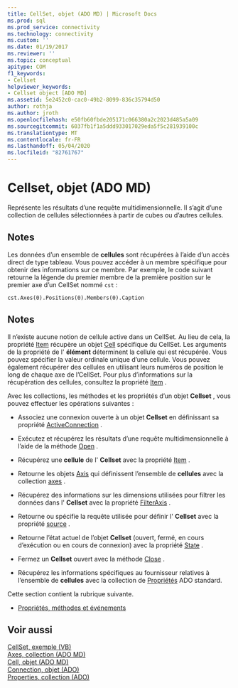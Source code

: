 ```yaml
---
title: CellSet, objet (ADO MD) | Microsoft Docs
ms.prod: sql
ms.prod_service: connectivity
ms.technology: connectivity
ms.custom: ''
ms.date: 01/19/2017
ms.reviewer: ''
ms.topic: conceptual
apitype: COM
f1_keywords:
- Cellset
helpviewer_keywords:
- Cellset object [ADO MD]
ms.assetid: 5e2452c0-cac0-49b2-8099-836c35794d50
author: rothja
ms.author: jroth
ms.openlocfilehash: e50fb60fbde205171c066380a2c2023d485a5a09
ms.sourcegitcommit: 6037fb1f1a5ddd933017029eda5f5c281939100c
ms.translationtype: MT
ms.contentlocale: fr-FR
ms.lasthandoff: 05/04/2020
ms.locfileid: "82761767"
---
```

# <a name="cellset-object-ado-md"></a>Cellset, objet (ADO MD)
Représente les résultats d’une requête multidimensionnelle. Il s’agit d’une collection de cellules sélectionnées à partir de cubes ou d’autres cellules.  
  
## <a name="remarks"></a>Notes  
 Les données d’un ensemble de **cellules** sont récupérées à l’aide d’un accès direct de type tableau. Vous pouvez accéder à un membre spécifique pour obtenir des informations sur ce membre. Par exemple, le code suivant retourne la légende du premier membre de la première position sur le premier axe d’un CellSet nommé `cst` :  
  
```  
cst.Axes(0).Positions(0).Members(0).Caption  
```  
  
## <a name="remarks"></a>Notes  
 Il n’existe aucune notion de cellule active dans un CellSet. Au lieu de cela, la propriété [Item](../../../ado/reference/ado-md-api/item-property-ado-md-cellset.md) récupère un objet [Cell](../../../ado/reference/ado-md-api/cell-object-ado-md.md) spécifique du CellSet. Les arguments de la propriété de l' **élément** déterminent la cellule qui est récupérée. Vous pouvez spécifier la valeur ordinale unique d’une cellule. Vous pouvez également récupérer des cellules en utilisant leurs numéros de position le long de chaque axe de l’CellSet. Pour plus d’informations sur la récupération des cellules, consultez la propriété [Item](../../../ado/reference/ado-md-api/item-property-ado-md-cellset.md) .  
  
 Avec les collections, les méthodes et les propriétés d’un objet **Cellset** , vous pouvez effectuer les opérations suivantes :  
  
-   Associez une connexion ouverte à un objet **Cellset** en définissant sa propriété [ActiveConnection](../../../ado/reference/ado-md-api/activeconnection-property-ado-md.md) .  
  
-   Exécutez et récupérez les résultats d’une requête multidimensionnelle à l’aide de la méthode [Open](../../../ado/reference/ado-md-api/open-method-ado-md.md) .  
  
-   Récupérez une **cellule** de l' **Cellset** avec la propriété [Item](../../../ado/reference/ado-md-api/item-property-ado-md-cellset.md) .  
  
-   Retourne les objets [Axis](../../../ado/reference/ado-md-api/axis-object-ado-md.md) qui définissent l’ensemble de **cellules** avec la collection [axes](../../../ado/reference/ado-md-api/axes-collection-ado-md.md) .  
  
-   Récupérez des informations sur les dimensions utilisées pour filtrer les données dans l' **Cellset** avec la propriété [FilterAxis](../../../ado/reference/ado-md-api/filteraxis-property-ado-md.md) .  
  
-   Retourne ou spécifie la requête utilisée pour définir l' **Cellset** avec la propriété [source](../../../ado/reference/ado-md-api/source-property-ado-md.md) .  
  
-   Retourne l’état actuel de l’objet **Cellset** (ouvert, fermé, en cours d’exécution ou en cours de connexion) avec la propriété [State](../../../ado/reference/ado-md-api/state-property-ado-md.md) .  
  
-   Fermez un **Cellset** ouvert avec la méthode [Close](../../../ado/reference/ado-md-api/close-method-ado-md.md) .  
  
-   Récupérez les informations spécifiques au fournisseur relatives à l’ensemble de **cellules** avec la collection de [Propriétés](../../../ado/reference/ado-api/properties-collection-ado.md) ADO standard.  
  
 Cette section contient la rubrique suivante.  
  
-   [Propriétés, méthodes et événements](../../../ado/reference/ado-md-api/cellset-object-properties-methods-and-events.md)  
  
## <a name="see-also"></a>Voir aussi  
 [CellSet, exemple (VB)](../../../ado/reference/ado-md-api/cellset-example-vb.md)   
 [Axes, collection (ADO MD)](../../../ado/reference/ado-md-api/axes-collection-ado-md.md)   
 [Cell, objet (ADO MD)](../../../ado/reference/ado-md-api/cell-object-ado-md.md)   
 [Connection, objet (ADO)](../../../ado/reference/ado-api/connection-object-ado.md)   
 [Properties, collection (ADO)](../../../ado/reference/ado-api/properties-collection-ado.md)
